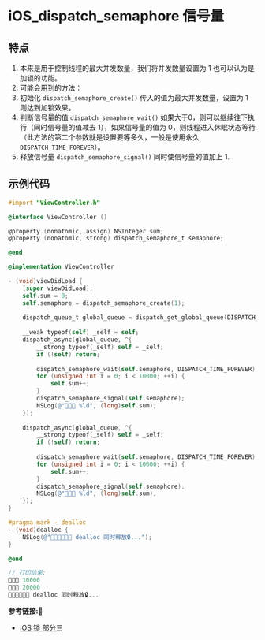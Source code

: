 #  iOS_dispatch_semaphore 信号量

## 特点
1. 本来是用于控制线程的最大并发数量，我们将并发数量设置为 1 也可以认为是加锁的功能。
2. 可能会用到的方法：
  1. 初始化 `dispatch_semaphore_create()` 传入的值为最大并发数量，设置为 1 则达到加锁效果。
  2. 判断信号量的值 `dispatch_semaphore_wait()` 如果大于0，则可以继续往下执行（同时信号量的值减去 1），如果信号量的值为 0，则线程进入休眠状态等待（此方法的第二个参数就是设置要等多久，一般是使用永久 `DISPATCH_TIME_FOREVER`）。
  3. 释放信号量 `dispatch_semaphore_signal()` 同时使信号量的值加上 1.

## 示例代码
```objective-c
#import "ViewController.h"

@interface ViewController ()

@property (nonatomic, assign) NSInteger sum;
@property (nonatomic, strong) dispatch_semaphore_t semaphore;

@end

@implementation ViewController

- (void)viewDidLoad {
    [super viewDidLoad];
    self.sum = 0;
    self.semaphore = dispatch_semaphore_create(1);
    
    dispatch_queue_t global_queue = dispatch_get_global_queue(DISPATCH_QUEUE_PRIORITY_DEFAULT, 0);
    
    __weak typeof(self) _self = self;
    dispatch_async(global_queue, ^{
        __strong typeof(_self) self = _self;
        if (!self) return;
        
        dispatch_semaphore_wait(self.semaphore, DISPATCH_TIME_FOREVER);
        for (unsigned int i = 0; i < 10000; ++i) {
            self.sum++;
        }
        dispatch_semaphore_signal(self.semaphore);
        NSLog(@"🍐🍐🍐 %ld", (long)self.sum);
    });
    
    dispatch_async(global_queue, ^{
        __strong typeof(_self) self = _self;
        if (!self) return;
        
        dispatch_semaphore_wait(self.semaphore, DISPATCH_TIME_FOREVER);
        for (unsigned int i = 0; i < 10000; ++i) {
            self.sum++;
        }
        dispatch_semaphore_signal(self.semaphore);
        NSLog(@"🍎🍎🍎 %ld", (long)self.sum);
    });
}

#pragma mark - dealloc
- (void)dealloc {
    NSLog(@"🧑‍🎤🧑‍🎤🧑‍🎤 dealloc 同时释放🔒...");
}

@end

// 打印结果:
🍐🍐🍐 10000
🍎🍎🍎 20000
🧑‍🎤🧑‍🎤🧑‍🎤 dealloc 同时释放🔒...
```

**参考链接:🔗**
+ [iOS 锁 部分三](https://www.jianshu.com/p/b6509683876c)

